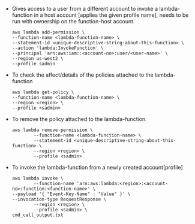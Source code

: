 
-	Gives access to a user from a different account to invoke a lambda-function in a host account [applies the given profile name], needs to be run with ownership on the function-host account.

		aws lambda add-permission \
		--function-name <lambda-function-name> \
		--statement-id <unique-descriptive-string-about-this-function> \
		--action 'lambda:InvokeFunction' \
		--principal 'arn:aws:iam::<account-no>:user/<user-name>' \
		--region us-west2 \
		--profile sadmin

-	To check the affect/details of the policies attached to the lambda-function
		
		aws lambda get-policy \
		--function-name <lambda-function-name> \
		--region <region> \
		--profile <sadmin>

-	To remove the policy attached to the lambda-function.

		aws lambda remove-permission \
                --function-name <lambda-function-name> \
                --statement-id <unique-descriptive-string-about-this-function> \
                --region <region> \
                --profile <sadmin>

-	To invoke the lambda-function from a newly created account[profile]

		aws lambda invoke \
                --function-name 'arn:aws:lambda:<region>:<account-no>:function:<function-name>' \
		--payload '{ "Event-Key-Name" : "Value" }' \
		--invocation-type RequestResponse \
                --region <region> \
                --profile <sadmin> \
		cmd_call_output.txt


		

